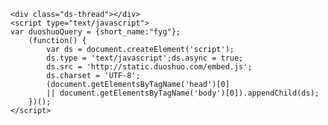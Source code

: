 <!-- Duoshuo Comment BEGIN -->  
    <div class="ds-thread"></div>  
    <script type="text/javascript">  
    var duoshuoQuery = {short_name:"fyg"};  
        (function() {  
            var ds = document.createElement('script');  
            ds.type = 'text/javascript';ds.async = true;  
            ds.src = 'http://static.duoshuo.com/embed.js';  
            ds.charset = 'UTF-8';  
            (document.getElementsByTagName('head')[0]  
            || document.getElementsByTagName('body')[0]).appendChild(ds);  
        })();  
    </script>  
<!-- Duoshuo Comment END -->

